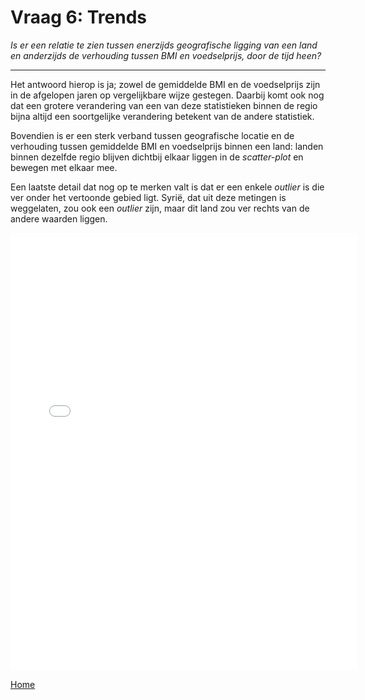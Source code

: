 # Vraag 6: Trends
*Is er een relatie te zien tussen enerzijds geografische ligging van een land en anderzijds de verhouding tussen BMI en voedselprijs, door de tijd heen?*

<hr>

Het antwoord hierop is ja; zowel de gemiddelde BMI en de voedselprijs zijn in de afgelopen jaren op vergelijkbare wijze gestegen. Daarbij komt ook nog dat een grotere verandering van een van deze statistieken binnen de regio bijna altijd een soortgelijke verandering betekent van de andere statistiek.

Bovendien is er een sterk verband tussen geografische locatie en de verhouding tussen gemiddelde BMI en voedselprijs binnen een land: landen binnen dezelfde regio blijven dichtbij elkaar liggen in de *scatter-plot* en bewegen met elkaar mee.

Een laatste detail dat nog op te merken valt is dat er een enkele *outlier* is die ver onder het vertoonde gebied ligt. Syrië, dat uit deze metingen is weggelaten, zou ook een *outlier* zijn, maar dit land zou ver rechts van de andere waarden liggen.

<iframe src="/DAV/git/Tim/Graphs/Rice.html"
    sandbox="allow-same-origin allow-scripts"
    height="700"
    width="110%"
    max-width="100%"
    scrolling="yes"
    seamless="seamless"
    frameborder="0">
</iframe>

<a href="/DAV/dashboard">Home</a>
